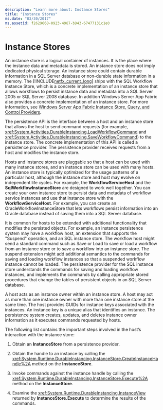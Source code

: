 ```yaml
---
description: "Learn more about: Instance Stores"
title: "Instance Stores"
ms.date: "03/30/2017"
ms.assetid: f2629668-0923-4987-b943-67477131c1e0
---
```

# Instance Stores

An instance store is a logical container of instances. It is the place where the instance data and metadata is stored. An instance store does not imply dedicated physical storage. An instance store could contain durable information in a SQL Server database or non-durable state information in a memory. The [!INCLUDE[netfx_current_long](../../../includes/netfx-current-long-md.md)] ships with the SQL Workflow Instance Store, which is a concrete implementation of an instance store that allows workflows to persist instance data and metadata into a SQL Server 2005 or SQL Server 2008 database. In addition Windows Server App Fabric also provides a concrete implementation of an instance store. For more information, see [Windows Server App Fabric Instance Store, Query, and Control Providers](/previous-versions/appfabric/ff383417(v=azure.10)).  
  
 The persistence API is the interface between a host and an instance store that allows the host to send command requests (for example, <xref:System.Activities.DurableInstancing.LoadWorkflowCommand> and <xref:System.Activities.DurableInstancing.SaveWorkflowCommand>) to the instance store. The concrete implementation of this API is called a persistence provider. The persistence provider receives requests from a host and modifies the instance store.  
  
 Hosts and instance stores are pluggable so that a host can be used with many instance stores, and an instance store can be used with many hosts. An instance store is typically optimized for the usage patterns of a particular host, although the instance store and host may evolve on independent life cycles. For example, the **WorkflowServiceHost** and the **SqlWorkflowInstanceStore** are designed to work well together. You can create your own instance store to persist data and metadata of workflow service instances and use that instance store with the **WorkflowServiceHost**. For example, you can create an OracleWorkflowInstanceStore that lets workflows persist information into an Oracle database instead of saving them into a SQL Server database.  
  
 It is common for hosts to be extended with additional functionality that modifies the persisted objects. For example, an instance persistence system may have a workflow host, an extension that supports the "Suspend" operation, and an SQL instance store.  The workflow host might send a standard command such as Save or Load to save or load a workflow from an instance store or to save a workflow into an instance store. The suspend extension might add additional semantics to the commands for saving and loading workflow instances so that a suspended workflow instance cannot be loaded. The persistence provider for the SQL instance store understands the commands for saving and loading workflow instances, and implements the commands by calling appropriate stored procedures that change the tables of persistent objects in an SQL Server database.  
  
 A host acts as an instance owner within an instance store. A host may act as more than one instance owner with more than one instance store at the same time. The host provides GUIDs for instance keys associated with the instances. An instance key is a unique alias that identifies an instance. The persistence system creates, updates, and deletes instance owner information as it executes commands requested by hosts.  
  
 The following list contains the important steps involved in the host’s interaction with the instance store:  
  
1. Obtain an **InstanceStore** from a persistence provider.  

2. Obtain the handle to an instance by calling the <xref:System.Runtime.DurableInstancing.InstanceStore.CreateInstanceHandle%2A> method on the **InstanceStore**.  
  
3. Invoke commands against the instance handle by calling the <xref:System.Runtime.DurableInstancing.InstanceStore.Execute%2A> method on the **InstanceStore**.  
  
4. Examine the <xref:System.Runtime.DurableInstancing.InstanceView> returned by **InstanceStore.Execute** to determine the results of the commands.
